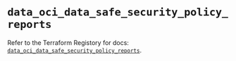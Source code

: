 # `data_oci_data_safe_security_policy_reports`

Refer to the Terraform Registory for docs: [`data_oci_data_safe_security_policy_reports`](https://registry.terraform.io/providers/oracle/oci/6.18.0/docs/data-sources/data_safe_security_policy_reports).
